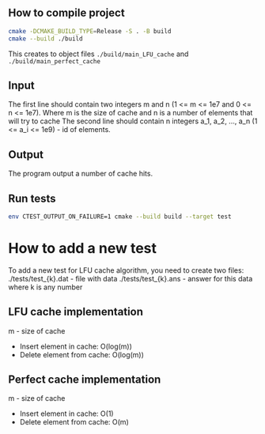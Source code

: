 ## How to compile project
```bash
cmake -DCMAKE_BUILD_TYPE=Release -S . -B build
cmake --build ./build
```
This creates to object files `./build/main_LFU_cache` and `./build/main_perfect_cache`

## Input
The first line should contain two integers m and n (1 <= m <= 1e7 and 0 <= n <= 1e7). Where m is the size of cache and n is a number of elements that will try to cache
The second line should contain n integers a_1, a_2, ..., a_n (1 <= a_i <= 1e9) - id of elements.

## Output
The program output a number of cache hits.

## Run tests
```bash
env CTEST_OUTPUT_ON_FAILURE=1 cmake --build build --target test
```

# How to add a new test
To add a new test for LFU cache algorithm, you need to create two files:
./tests/test_{k}.dat - file with data
./tests/test_{k}.ans - answer for this data
where k is any number

## LFU cache implementation
m - size of cache
- Insert element in cache: O(log(m))
- Delete element from cache: O(log(m))

## Perfect cache implementation
m - size of cache
- Insert element in cache: O(1)
- Delete element from cache: O(m)